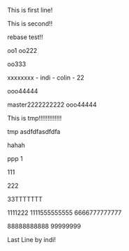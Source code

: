 This is first line!

This is second!!

rebase test!!

oo1
oo222

oo333

xxxxxxxx - indi - colin - 22

ooo44444

master2222222222
ooo44444

This is tmp!!!!!!!!!!!!!


tmp
asdfdfasdfdfa

hahah 

ppp 1

111

222

33TTTTTTT

1111222
1111555555555
6666777777777

88888888888
99999999

Last Line by indi!
